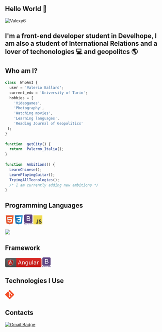 ## Hello World 👋

  


<img  src="https://komarev.com/ghpvc/?username=Valexy6"  alt="Valexy6"  />  </p>

  

## I'm a front-end developer student in Develhope, I am also a student of International Relations and a lover of techonologies :computer: and geopolitcs :earth_americas:

  
  
  

## Who am I?

```javascript
class  WhoAmI {
  user = 'Valerio Ballarò';
  current_edu = 'University of Turin';
  hobbies = [
	'Videogames',
	'Photography',
	'Watching movies',
	'Learning languages',
	'Reading Journal of Geopolitics'
 ];
}

function  getCity() {
  return  Palermo_Italia();
}

function  Ambitions() {
  LearnChinese();
  LearnPlayingGuitar();
  TryingAllTecnologies();
  /* I am currently adding new ambitions */
}
```

  
  

## Programming Languages

  

<img  src = 'https://github.com/Valexy6/Valexy6/blob/main/images/html.svg'  width='30'/><img  src = 'https://github.com/Valexy6/Valexy6/blob/main/images/css.svg'  width='30'/><img  src = 'https://github.com/Valexy6/Valexy6/blob/main/images/bootstrap.svg'  width='33'/><img  src = 'https://github.com/Valexy6/Valexy6/blob/main/images/js.svg'  width='30'/>

  

<img  src = "https://github-readme-stats.vercel.app/api/top-langs/?username=Valexy6&layout=compact">



## Framework
  


<img  src = 'https://github.com/Valexy6/Valexy6/blob/main/images/angular.svg'  width='120'  height='30'/><img  src = 'https://github.com/Valexy6/Valexy6/blob/main/images/bootstrap.svg'  width='33'/>



## Technologies I Use

  

<img  src = 'https://github.com/Valexy6/Valexy6/blob/main/images/git.svg'  width='30'/>




## Contacts

[![Gmail Badge](https://img.shields.io/badge/-valerio.ballaroxy@gmail.com-c14438?style=flat-square&logo=Gmail&logoColor=white&link=mailto:valerio.ballaroxy@gmail.com)](mailto:valerio.ballaroxy@gmail.com)
